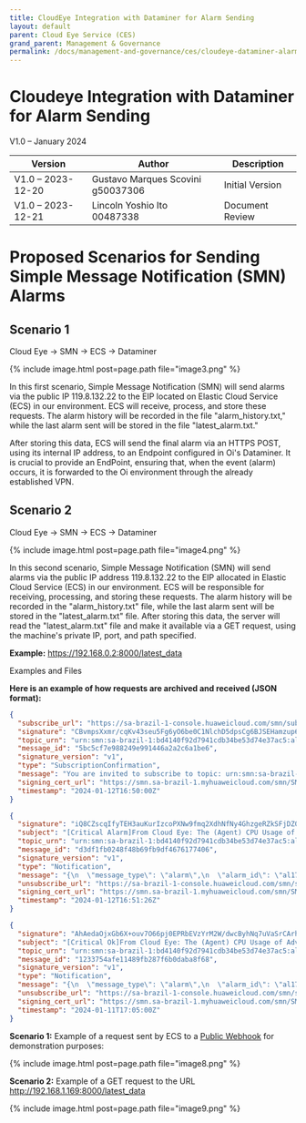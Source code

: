 ```yaml
---
title: CloudEye Integration with Dataminer for Alarm Sending
layout: default
parent: Cloud Eye Service (CES)
grand_parent: Management & Governance
permalink: /docs/management-and-governance/ces/cloudeye-dataminer-alarm-integration
---
```


# Cloudeye Integration with Dataminer for Alarm Sending

V1.0 – January 2024

| **Version**       | **Author**                        | **Description** |
| ----------------- | ------------------------          | --------------- |
| V1.0 – 2023-12-20 | Gustavo Marques Scovini g50037306 | Initial Version |
| V1.0 – 2023-12-21 | Lincoln Yoshio Ito 00487338       | Document Review |

# Proposed Scenarios for Sending Simple Message Notification (SMN) Alarms

## Scenario 1

Cloud Eye -> SMN -> ECS -> Dataminer

{% include image.html post=page.path file="image3.png" %}

In this first scenario, Simple Message Notification (SMN)
will send alarms via the public IP 119.8.132.22 to the EIP
located on Elastic Cloud Service (ECS) in our environment. ECS
will receive, process, and store these
requests. The alarm history will be recorded in the file
"alarm_history.txt," while the last alarm sent will be stored in the file
"latest_alarm.txt."

After storing this data, ECS will send the final
alarm via an HTTPS POST, using its internal IP address, to
an Endpoint configured in Oi's Dataminer. It is crucial to
provide an EndPoint, ensuring that, when the
event (alarm) occurs, it is forwarded to the Oi environment
through the already established VPN.

## Scenario 2

Cloud Eye -> SMN -> ECS -> Dataminer

{% include image.html post=page.path file="image4.png" %}

In this second scenario, Simple Message Notification (SMN) will
send alarms via the public IP address 119.8.132.22 to the
EIP allocated in Elastic Cloud Service (ECS) in our environment. ECS will
be responsible for receiving, processing, and storing these requests. The alarm history will be recorded in the "alarm_history.txt" file,
while the last alarm sent will be stored in the "latest_alarm.txt" file.
After storing this data, the server will read the "latest_alarm.txt" file and make it available via a
GET request, using the machine's private IP, port, and path
specified.

**Example:** https://192.168.0.2:8000/latest_data

Examples and Files

**Here is an example of how requests are archived and received (JSON format):**

```json
{
  "subscribe_url": "https://sa-brazil-1-console.huaweicloud.com/smn/subscription/confirm?token=bd4140f92d7941cdb34be53d74e37ac5e385f782ddea40049a8a7c80220dd8bff3d79d09478741ba9f3bf9798914312f4716a4a2ce6f46ad8e2809b1c907cfc1&topic_urn=urn:smn:sa-brazil-1:bd4140f92d7941cdb34be53d74e37ac5:alarm-testing&region=sa-brazil-1&region_id=sa-brazil-1",
  "signature": "CBvmpsXxmr/cqKv43seu5Fg6yO6be0C1NlchD5dpsCg6BJSEHamzup6bKA9U+C0WHDFGb2a+ZaHUkqZQY8iR1HFPcizCne7sMn+LqOyyoMFF1+PtCU/g3rLYyDGVPEI2BjzYPRo6ijNOVAEPTneh+hvx5/4dIca7Lj96/+RbuJCzEuifXPIXf8ljr7KsAjG9R4N9lSU97tZR573b3Yftm4y1xBTV+7NCfndXXFJTPObqYfix7wTn5STQdTMjFQZv9jLDPRjbFpsN2JJ1/Y5tFTdv74uIMRz85+VRBeTyzE/yzvSKBiEFAHgLQLQhm0dP5c6rImbbk2d62FBGvoqQ0w==",
  "topic_urn": "urn:smn:sa-brazil-1:bd4140f92d7941cdb34be53d74e37ac5:alarm-testing",
  "message_id": "5bc5cf7e988249e991446a2a2c6a1be6",
  "signature_version": "v1",
  "type": "SubscriptionConfirmation",
  "message": "You are invited to subscribe to topic: urn:smn:sa-brazil-1:bd4140f92d7941cdb34be53d74e37ac5:alarm-testing. To confirm this subscription, please visit the subscribe_url included in this message. The subscribe_url is valid only within 48 hours.",
  "signing_cert_url": "https://smn.sa-brazil-1.myhuaweicloud.com/smn/SMN_sa-brazil-1_439574c9504b45589a008b0d718fad99.pem",
  "timestamp": "2024-01-12T16:50:00Z"
}
```

```json
{
  "signature": "iQ8CZscqIfyTEH3auKurIzcoPXNw9fmq2XdhNfNy4GhzgeRZkSFjDZ0w+noDtHX55zOQLidvSjnXADgE6teFwvecjF9WG/0+UEJLIQF2X4itzHdlmFw8sWqTTAOvLUB9fZIgv57F+ustoAIJuN1b9qydCqvO85qMhCiLrcuf4GbciYYO86vjPzSP2K/TQuoKDJnS1yOA2/jQ7sZHNENF1cODiFYLnAqf05XImmiAePkDdqnW9S7qEUTcKQcwi821SRiyUpUFL75QTR6fDqH9ctymS2va0t/+UOD7HJ0xlaSWCT2vrOYqlnr69BvGWZk5ciaNda/Sb4p1ad37NGou/Q==",
  "subject": "[Critical Alarm]From Cloud Eye: The (Agent) CPU Usage of Advanced Monitoring-ECSs \"ecs-alarms\" has triggered an alarm.",
  "topic_urn": "urn:smn:sa-brazil-1:bd4140f92d7941cdb34be53d74e37ac5:alarm-testing",
  "message_id": "d3df1fb0248f48b69fb9df4676177406",
  "signature_version": "v1",
  "type": "Notification",
  "message": "{\n  \"message_type\": \"alarm\",\n  \"alarm_id\": \"al1704475580412b2a4lnr3W\",\n  \"alarm_name\": \"alarm-shop\",\n  \"alarm_status\": \"alarm\",\n  \"time\": 1705078276006,\n  \"namespace\": \"AGT.ECS\",\n  \"metric_name\": \"cpu_usage\",\n  \"dimension\": \"instance_id:ed5e8d39-9301-45ea-b11d-6ece27a09e17\",\n  \"period\": 1,\n  \"filter\": \"Raw data\",\n  \"comparison_operator\": \"\\u003e=\",\n  \"value\": 80,\n  \"unit\": \"%\",\n  \"count\": 1,\n  \"alarmValue\": [\n    {\n      \"time\": 1705078260000,\n      \"value\": 97.08\n    }\n  ],\n  \"sms_content\": \"[LA-Sao Paulo1][Critical Alarm]Dear hwstaff_intl_50037306: The (Agent) CPU Usage of Advanced Monitoring-ECSs \\\"ecs-alarms\\\" (Private IP Address: 192.168.1.130, Public IP Address: 119.8.138.180, ID: ed5e8d39-9301-45ea-b11d-6ece27a09e17),  Raw data \\u003e= 80% for 1 consecutive periods,\\nCurrent Data: 97.08%,\\nat 01 12, 2024 13:51:16 GMT-03:00 triggered an alarm,Alarm Rule Name: alarm-shop, You can log in to the Cloud Eye console to view details.\",\n  \"default_content\": \"[LA-Sao Paulo1][Critical Alarm]Dear hwstaff_intl_50037306: The (Agent) CPU Usage of Advanced Monitoring-ECSs \\\"ecs-alarms\\\" (Private IP Address: 192.168.1.130, Public IP Address: 119.8.138.180, ID: ed5e8d39-9301-45ea-b11d-6ece27a09e17),  Raw data \\u003e= 80% for 1 consecutive periods,\\nCurrent Data: 97.08%,\\nat 01 12, 2024 13:51:16 GMT-03:00 triggered an alarm,Alarm Rule Name: alarm-shop, You can log in to the Cloud Eye console to view details.\",\n  \"template_variable\": {\n    \"AccountName\": \"hwstaff_intl_50037306\",\n    \"Namespace\": \"Advanced Monitoring\",\n    \"DimensionName\": \"ECSs\",\n    \"ResourceName\": \"ecs-alarms\",\n    \"MetricName\": \"(Agent) CPU Usage\",\n    \"IsAlarm\": true,\n    \"IsCycleTrigger\": false,\n    \"AlarmLevel\": \"Critical\",\n    \"Region\": \"LA-Sao Paulo1\",\n    \"ResourceId\": \"ed5e8d39-9301-45ea-b11d-6ece27a09e17\",\n    \"PrivateIp\": \"192.168.1.130\",\n    \"PublicIp\": \"119.8.138.180\",\n    \"AlarmRule\": \"\",\n    \"CurrentData\": \"97.08%\",\n    \"CurrentDatas\": [],\n    \"AlarmTime\": \"01 12, 2024 13:51:16 GMT-03:00\",\n    \"DataPoint\": {\n      \"01 12, 2024 13:51:00 GMT-03:00\": \"97.08%\"\n    },\n    \"DataPointTime\": [\n      \"01 12, 2024 13:51:00 GMT-03:00\"\n    ],\n    \"AlarmRuleName\": \"alarm-shop\",\n    \"AlarmId\": \"al1704475580412b2a4lnr3W\",\n    \"AlarmDesc\": \"\",\n    \"MonitoringRange\": \"All resources\",\n    \"IsOriginalValue\": true,\n    \"Period\": \"\",\n    \"Filter\": \"Raw data\",\n    \"ComparisonOperator\": \"\\u003e=\",\n    \"Value\": \"80%\",\n    \"Unit\": \"%\",\n    \"Count\": 1,\n    \"EventContent\": \"\",\n    \"Link\": \"https://console.huaweicloud.com/ces/?region=sa-brazil-1#/alarm/histories?alarmId=al1704475580412b2a4lnr3W\\u0026resourceId=ed5e8d39-9301-45ea-b11d-6ece27a09e17\",\n    \"IsIEC\": false,\n    \"IsAgentEvent\": false,\n    \"IngressMaxBandwidthPerSec\": \"\",\n    \"EgressMaxBandwidthPerSec\": \"\",\n    \"WWN\": \"\",\n    \"BDF\": \"\",\n    \"TriggerInfos\": [],\n    \"AlarmPolicies\": []\n  }\n}",
  "unsubscribe_url": "https://sa-brazil-1-console.huaweicloud.com/smn/subscription/unsubscribe?region=sa-brazil-1&region_id=sa-brazil-1&subscription_urn=urn:smn:sa-brazil-1:bd4140f92d7941cdb34be53d74e37ac5:alarm-testing:df299ea12128487aa2ad22e3f0576d0b",
  "signing_cert_url": "https://smn.sa-brazil-1.myhuaweicloud.com/smn/SMN_sa-brazil-1_439574c9504b45589a008b0d718fad99.pem",
  "timestamp": "2024-01-12T16:51:26Z"
}
```

```json
{
  "signature": "AhAedaOjxGb6X+ouv7O66pj0EPRbEVzYrM2W/dwcByhNq7uVaSrCArhv3TdKGzVp7JwfH7Yn4bvFo2C1FLGOWmzdhW1hnPZy5TrnjLuCyN+upZIAaF9ROxEa9TUWXkfqHChvIZa6EbQj9uycOEHUpdyOeDqZIoTZ14wvP7thRLZ3o0cRy1lcUyGEDkViViFVYN2ItRVfEDyC3Yc/IpEbhcmhiCUWh0nzsCWhKLxOhTZsqgc2NrrhvKzvsGaSTevsAxspSbu5t1jt9K837/9SmLI6InSQLwnxhg+c0tKJR5hZ/lQq5MRPMXHa1bspyIj8lnafJGvCvTk8KpuCxVoh7A==",
  "subject": "[Critical Ok]From Cloud Eye: The (Agent) CPU Usage of Advanced Monitoring-ECSs \"ecs-gpt\" has changed to OK from Alarm.",
  "topic_urn": "urn:smn:sa-brazil-1:bd4140f92d7941cdb34be53d74e37ac5:alarm-testing",
  "message_id": "1233754afe11489fb287f6b0daba8f68",
  "signature_version": "v1",
  "type": "Notification",
  "message": "{\n  \"message_type\": \"alarm\",\n  \"alarm_id\": \"al1704475580412b2a4lnr3W\",\n  \"alarm_name\": \"alarm-shop\",\n  \"alarm_status\": \"ok\",\n  \"time\": 1704992690581,\n  \"namespace\": \"AGT.ECS\",\n  \"metric_name\": \"cpu_usage\",\n  \"dimension\": \"instance_id:69cd8177-e857-4317-9081-02c11760ab11\",\n  \"period\": 1,\n  \"filter\": \"Raw data\",\n  \"comparison_operator\": \"\\u003e=\",\n  \"value\": 80,\n  \"unit\": \"%\",\n  \"count\": 1,\n  \"alarmValue\": [\n    {\n      \"time\": 1704992640000,\n      \"value\": 0.3\n    }\n  ],\n  \"sms_content\": \"[LA-Sao Paulo1][Critical Ok]Dear hwstaff_intl_50037306: The (Agent) CPU Usage of Advanced Monitoring-ECSs \\\"ecs-gpt\\\" (Private IP Address: 172.16.1.143, Public IP Address: 119.8.143.21, ID: 69cd8177-e857-4317-9081-02c11760ab11), \\nCurrent Data: 0.30%,\\nat 01 11, 2024 14:04:50 GMT-03:00 changed to OK from Alarm,Alarm Rule Name: alarm-shop, You can log in to the Cloud Eye console to view details.\",\n  \"default_content\": \"[LA-Sao Paulo1][Critical Ok]Dear hwstaff_intl_50037306: The (Agent) CPU Usage of Advanced Monitoring-ECSs \\\"ecs-gpt\\\" (Private IP Address: 172.16.1.143, Public IP Address: 119.8.143.21, ID: 69cd8177-e857-4317-9081-02c11760ab11), \\nCurrent Data: 0.30%,\\nat 01 11, 2024 14:04:50 GMT-03:00 changed to OK from Alarm,Alarm Rule Name: alarm-shop, You can log in to the Cloud Eye console to view details.\",\n  \"template_variable\": {\n    \"AccountName\": \"hwstaff_intl_50037306\",\n    \"Namespace\": \"Advanced Monitoring\",\n    \"DimensionName\": \"ECSs\",\n    \"ResourceName\": \"ecs-gpt\",\n    \"MetricName\": \"(Agent) CPU Usage\",\n    \"IsAlarm\": false,\n    \"IsCycleTrigger\": false,\n    \"AlarmLevel\": \"Critical\",\n    \"Region\": \"LA-Sao Paulo1\",\n    \"ResourceId\": \"69cd8177-e857-4317-9081-02c11760ab11\",\n    \"PrivateIp\": \"172.16.1.143\",\n    \"PublicIp\": \"119.8.143.21\",\n    \"AlarmRule\": \"\",\n    \"CurrentData\": \"0.30%\",\n    \"CurrentDatas\": [],\n    \"AlarmTime\": \"01 11, 2024 14:04:50 GMT-03:00\",\n    \"DataPoint\": {\n      \"01 11, 2024 14:04:00 GMT-03:00\": \"0.30%\"\n    },\n    \"DataPointTime\": [\n      \"01 11, 2024 14:04:00 GMT-03:00\"\n    ],\n    \"AlarmRuleName\": \"alarm-shop\",\n    \"AlarmId\": \"al1704475580412b2a4lnr3W\",\n    \"AlarmDesc\": \"\",\n    \"MonitoringRange\": \"All resources\",\n    \"IsOriginalValue\": true,\n    \"Period\": \"\",\n    \"Filter\": \"Raw data\",\n    \"ComparisonOperator\": \"\\u003e=\",\n    \"Value\": \"80%\",\n    \"Unit\": \"%\",\n    \"Count\": 1,\n    \"EventContent\": \"\",\n    \"Link\": \"https://console.huaweicloud.com/ces/?region=sa-brazil-1#/alarm/histories?alarmId=al1704475580412b2a4lnr3W\\u0026resourceId=69cd8177-e857-4317-9081-02c11760ab11\",\n    \"IsIEC\": false,\n    \"IsAgentEvent\": false,\n    \"IngressMaxBandwidthPerSec\": \"\",\n    \"EgressMaxBandwidthPerSec\": \"\",\n    \"WWN\": \"\",\n    \"BDF\": \"\",\n    \"TriggerInfos\": [],\n    \"AlarmPolicies\": []\n  }\n}",
  "unsubscribe_url": "https://sa-brazil-1-console.huaweicloud.com/smn/subscription/unsubscribe?region=sa-brazil-1&region_id=sa-brazil-1&subscription_urn=urn:smn:sa-brazil-1:bd4140f92d7941cdb34be53d74e37ac5:alarm-testing:df299ea12128487aa2ad22e3f0576d0b",
  "signing_cert_url": "https://smn.sa-brazil-1.myhuaweicloud.com/smn/SMN_sa-brazil-1_439574c9504b45589a008b0d718fad99.pem",
  "timestamp": "2024-01-11T17:05:00Z"
}
```

**Scenario 1:** Example of a request sent by ECS to a
[Public Webhook](https://webhook-test.com/) for demonstration purposes:

{% include image.html post=page.path file="image8.png" %}

**Scenario 2:** Example of a GET request to the URL
http://192.168.1.169:8000/latest_data

{% include image.html post=page.path file="image9.png" %}
